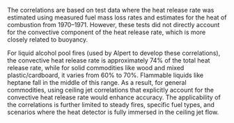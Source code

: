 The correlations are based on test data where the heat release rate was estimated
using measured fuel mass loss rates and estimates for the heat of combustion
from 1970–1971. However, these tests did not directly account for the convective
component of the heat release rate, which is more closely related to buoyancy.

For liquid alcohol pool fires (used by Alpert to develop these correlations),
the convective heat release rate is approximately 74% of the total heat release
rate, while for solid commodities like wood and mixed plastic/cardboard, it
varies from 60% to 70%. Flammable liquids like heptane fall in the middle of
this range. As a result, for general commodities, using ceiling jet correlations
that explicitly account for the convective heat release rate would enhance
accuracy. The applicability of the correlations is further limited to steady
fires, specific fuel types, and scenarios where the heat detector is fully
immersed in the ceiling jet flow.
